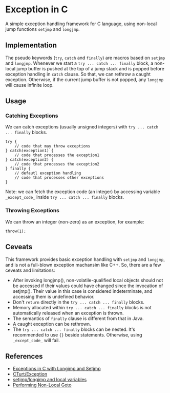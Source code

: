 # Exception in C

A simple exception handling framework for C language, using non-local jump functions `setjmp` and `longjmp`.

## Implementation

The pseudo keywords (`try`, `catch` and `finally`) are macros based on `setjmp` and `longjmp`. Whenever we start a `try ... catch ... finally` block, a non-local jump buffer is pushed at the top of a jump stack and is popped before exception handling in `catch` clause. So that, we can rethrow a caught exception. Otherwise, if the current jump buffer is not popped, any `longjmp` will cause infinite loop.

## Usage

### Catching Exceptions

We can catch exceptions (usually unsigned integers) with `try ... catch ... finally` blocks.

```
try {
    // code that may throw exceptions
} catch(exception1) {
    // code that processes the exception1
} catch(exception2) {
    // code that processes the exception2
} finally {
    // defautl exception handling
    // code that processes other exceptions
}
```

Note: we can fetch the exception code (an integer) by accessing variable `_except_code_` inside `try ... catch ... finally` blocks.

### Throwing Exceptions

We can throw an integer (non-zero) as an exception, for example:

```
throw(1);
```

## Ceveats

This framework provides basic exception handling with `setjmp` and `longjmp`, and is not a full-blown exception machansim like C++. So, there are a few ceveats and limitations:

* After invoking longjmp(), non-volatile-qualified local objects should not be accessed if their values could have changed since the invocation of setjmp(). Their value in this case is considered indeterminate, and accessing them is undefined behavior.
* Don't `return` directly in the `try ... catch ... finally` blocks.
* Memory allocated within `try ... catch ... finally` blocks is not automatically released when an exception is thrown.
* The semantics of `finally` clause is different from that in Java.
* A caught exception can be rethrown.
* The `try ... catch ... finally` blocks can be nested. It's recommended to use `{}` beside statements. Otherwise, using `_except_code_` will fail.

## References
* [Exceptions in C with Longjmp and Setjmp](http://www.di.unipi.it/~nids/docs/longjump_try_trow_catch.html)
* [CTurt/Exception](https://github.com/CTurt/Exception)
* [setjmp/longjmp and local variables](https://stackoverflow.com/questions/1393443/setjmp-longjmp-and-local-variables)
* [Performing Non-Local Goto](http://www.csl.mtu.edu/cs4411.ck/www/NOTES/non-local-goto/goto.html)
